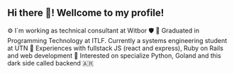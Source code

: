 ## Hi there 👋! Wellcome to my profile!
⚙️ I´m working as technical consultant at Witbor 🛡️
📖 Graduated in Programming Technology at ITLF. Currently a systems engineering student at UTN
🥼 Experiences with fullstack JS (react and express), Ruby on Rails and web development
🔭 Interested on specialize Python, Goland and this dark side called backend 
🇦🇷


<!--
**Theogoro/Theogoro** is a ✨ _special_ ✨ repository because its `README.md` (this file) appears on your GitHub profile.

Here are some ideas to get you started:

- 🔭 I’m currently working on ...
- 🌱 I’m currently learning ...
- 👯 I’m looking to collaborate on ...
- 🤔 I’m looking for help with ...
- 💬 Ask me about ...
- 📫 How to reach me: ...
- 😄 Pronouns: ...
- ⚡ Fun fact: ...
-->
